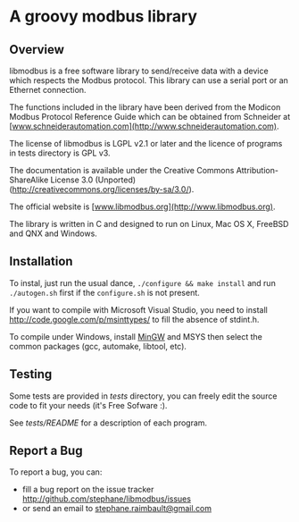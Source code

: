 A groovy modbus library
=======================

Overview
--------

libmodbus is a free software library to send/receive data with a
device which respects the Modbus protocol. This library can use a
serial port or an Ethernet connection.

The functions included in the library have been derived from the
Modicon Modbus Protocol Reference Guide which can be obtained from
Schneider at [www.schneiderautomation.com](http://www.schneiderautomation.com).

The license of libmodbus is LGPL v2.1 or later and the licence of programs in
tests directory is GPL v3.

The documentation is available under the Creative Commons Attribution-ShareAlike
License 3.0 (Unported) (<http://creativecommons.org/licenses/by-sa/3.0/>).

The official website is [www.libmodbus.org](http://www.libmodbus.org).

The library is written in C and designed to run on Linux, Mac OS X, FreeBSD and
QNX and Windows.

Installation
------------

To instal, just run the usual dance, `./configure && make install` and run
`./autogen.sh` first if the `configure.sh` is not present.

If you want to compile with Microsoft Visual Studio, you need to install
<http://code.google.com/p/msinttypes/> to fill the absence of stdint.h.

To compile under Windows, install [MinGW](http://www.mingw.org/) and MSYS then
select the common packages (gcc, automake, libtool, etc).

Testing
-------

Some tests are provided in *tests* directory, you can freely edit the source
code to fit your needs (it's Free Sofware :).

See *tests/README* for a description of each program.

Report a Bug
------------

To report a bug, you can:

* fill a bug report on the issue tracker <http://github.com/stephane/libmodbus/issues>
* or send an email to stephane.raimbault@gmail.com
